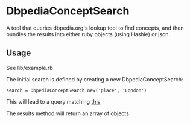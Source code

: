 DbpediaConceptSearch
====================

A tool that queries dbpedia.org's lookup tool to find concepts, and then
bundles the results into either ruby objects (using Hashie) or json.

Usage
-----

See lib/example.rb

The initial search is defined by creating a new DbpediaConceptSearch:

    search = DbpediaConceptSearch.new('place', 'London')

This will lead to a query matching [this](http://lookup.dbpedia.org/api/search.asmx/KeywordSearch?QueryClass=place&QueryString=London)

The results method will return an array of objects

